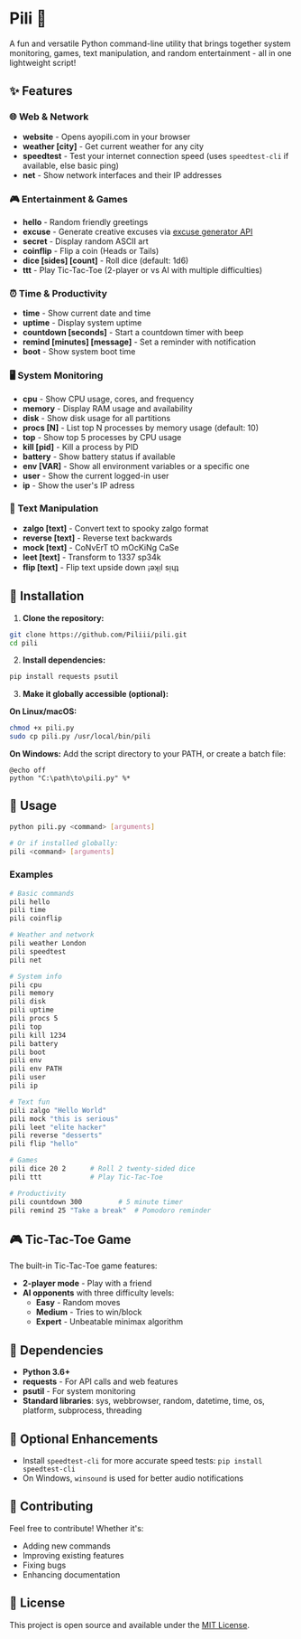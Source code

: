 # Pili 🚀

A fun and versatile Python command-line utility that brings together system monitoring, games, text manipulation, and random entertainment - all in one lightweight script!

## ✨ Features

### 🌐 Web & Network
- **website** - Opens ayopili.com in your browser
- **weather [city]** - Get current weather for any city
- **speedtest** - Test your internet connection speed (uses `speedtest-cli` if available, else basic ping)
- **net** - Show network interfaces and their IP addresses

### 🎮 Entertainment & Games
- **hello** - Random friendly greetings
- **excuse** - Generate creative excuses via [excuse generator API](https://github.com/Piliii/excuse-gen-api)
- **secret** - Display random ASCII art
- **coinflip** - Flip a coin (Heads or Tails)
- **dice [sides] [count]** - Roll dice (default: 1d6)
- **ttt** - Play Tic-Tac-Toe (2-player or vs AI with multiple difficulties)

### ⏰ Time & Productivity
- **time** - Show current date and time
- **uptime** - Display system uptime
- **countdown [seconds]** - Start a countdown timer with beep
- **remind [minutes] [message]** - Set a reminder with notification
- **boot** - Show system boot time

### 🖥️ System Monitoring
- **cpu** - Show CPU usage, cores, and frequency
- **memory** - Display RAM usage and availability
- **disk** - Show disk usage for all partitions
- **procs [N]** - List top N processes by memory usage (default: 10)
- **top** - Show top 5 processes by CPU usage
- **kill [pid]** - Kill a process by PID
- **battery** - Show battery status if available
- **env [VAR]** - Show all environment variables or a specific one
- **user** - Show the current logged-in user
- **ip** - Show the user's IP adress

### 📝 Text Manipulation
- **zalgo [text]** - Convert text to spooky zalgo format
- **reverse [text]** - Reverse text backwards
- **mock [text]** - CoNvErT tO mOcKiNg CaSe
- **leet [text]** - Transform to 1337 sp34k
- **flip [text]** - Flip text upside down ¡ǝʞᴉl sᴉɥʇ

## 🚀 Installation

1. **Clone the repository:**
```bash
git clone https://github.com/Piliii/pili.git
cd pili
```

2. **Install dependencies:**
```bash
pip install requests psutil
```

3. **Make it globally accessible (optional):**

**On Linux/macOS:**
```bash
chmod +x pili.py
sudo cp pili.py /usr/local/bin/pili
```

**On Windows:**
Add the script directory to your PATH, or create a batch file:
```batch
@echo off
python "C:\path\to\pili.py" %*
```

## 📖 Usage

```bash
python pili.py <command> [arguments]

# Or if installed globally:
pili <command> [arguments]
```

### Examples

```bash
# Basic commands
pili hello
pili time
pili coinflip

# Weather and network
pili weather London
pili speedtest
pili net

# System info
pili cpu
pili memory
pili disk
pili uptime
pili procs 5
pili top
pili kill 1234
pili battery
pili boot
pili env
pili env PATH
pili user
pili ip

# Text fun
pili zalgo "Hello World"
pili mock "this is serious"
pili leet "elite hacker"
pili reverse "desserts"
pili flip "hello"

# Games
pili dice 20 2      # Roll 2 twenty-sided dice
pili ttt            # Play Tic-Tac-Toe

# Productivity
pili countdown 300         # 5 minute timer
pili remind 25 "Take a break"  # Pomodoro reminder
```

## 🎮 Tic-Tac-Toe Game

The built-in Tic-Tac-Toe game features:
- **2-player mode** - Play with a friend
- **AI opponents** with three difficulty levels:
  - **Easy** - Random moves
  - **Medium** - Tries to win/block
  - **Expert** - Unbeatable minimax algorithm

## 🔧 Dependencies

- **Python 3.6+**
- **requests** - For API calls and web features
- **psutil** - For system monitoring
- **Standard libraries**: sys, webbrowser, random, datetime, time, os, platform, subprocess, threading

## 🌟 Optional Enhancements

- Install `speedtest-cli` for more accurate speed tests: `pip install speedtest-cli`
- On Windows, `winsound` is used for better audio notifications

## 🤝 Contributing

Feel free to contribute! Whether it's:
- Adding new commands
- Improving existing features
- Fixing bugs
- Enhancing documentation

## 📝 License

This project is open source and available under the [MIT License](LICENSE).